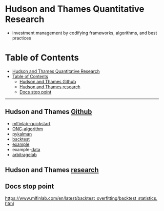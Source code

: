# Hudson and Thames Quantitative Research

- investment management by codifying frameworks, algorithms, and best practices

# Table of Contents

- [Hudson and Thames Quantitative Research](#hudson-and-thames-quantitative-research)
- [Table of Contents](#table-of-contents)
  - [Hudson and Thames Github](#hudson-and-thames-github)
  - [Hudson and Thames research](#hudson-and-thames-research)
  - [Docs stop point](#docs-stop-point)

-----------------
## Hudson and Thames [Github](https://github.com/orgs/hudson-and-thames/repositories)

- [mlfinlab-quickstart](https://github.com/hudson-and-thames/mlfinlab-quickstart)
- [ONC-algorithm](https://github.com/hudson-and-thames/a-practitioners-guide-to-the-ONC-algorithm)
- [pykalman](https://github.com/hudson-and-thames/pykalman)
- [backtest](https://github.com/hudson-and-thames/backtest_tutorial)
- [example](https://github.com/hudson-and-thames/example-notebooks)
- example-[data](https://github.com/hudson-and-thames/example-data)
- [arbitragelab](https://github.com/hudson-and-thames/arbitragelab)

## Hudson and Thames [research](https://hudsonthames.org/research/)

## Docs stop point

https://www.mlfinlab.com/en/latest/backtest_overfitting/backtest_statistics.html